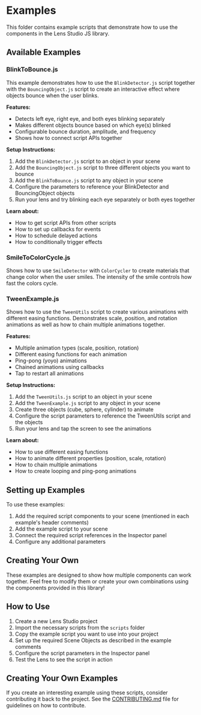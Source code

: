 # Examples

This folder contains example scripts that demonstrate how to use the components in the Lens Studio JS library.

## Available Examples

### BlinkToBounce.js

This example demonstrates how to use the `BlinkDetector.js` script together with the `BouncingObject.js` script to create an interactive effect where objects bounce when the user blinks.

**Features:**
- Detects left eye, right eye, and both eyes blinking separately
- Makes different objects bounce based on which eye(s) blinked
- Configurable bounce duration, amplitude, and frequency
- Shows how to connect script APIs together

**Setup Instructions:**
1. Add the `BlinkDetector.js` script to an object in your scene
2. Add the `BouncingObject.js` script to three different objects you want to bounce
3. Add the `BlinkToBounce.js` script to any object in your scene
4. Configure the parameters to reference your BlinkDetector and BouncingObject objects
5. Run your lens and try blinking each eye separately or both eyes together

**Learn about:**
- How to get script APIs from other scripts
- How to set up callbacks for events
- How to schedule delayed actions
- How to conditionally trigger effects

### SmileToColorCycle.js
Shows how to use `SmileDetector` with `ColorCycler` to create materials that change color when the user smiles. The intensity of the smile controls how fast the colors cycle.

### TweenExample.js
Shows how to use the `TweenUtils` script to create various animations with different easing functions. Demonstrates scale, position, and rotation animations as well as how to chain multiple animations together.

**Features:**
- Multiple animation types (scale, position, rotation)
- Different easing functions for each animation
- Ping-pong (yoyo) animations
- Chained animations using callbacks
- Tap to restart all animations

**Setup Instructions:**
1. Add the `TweenUtils.js` script to an object in your scene
2. Add the `TweenExample.js` script to any object in your scene
3. Create three objects (cube, sphere, cylinder) to animate
4. Configure the script parameters to reference the TweenUtils script and the objects
5. Run your lens and tap the screen to see the animations

**Learn about:**
- How to use different easing functions
- How to animate different properties (position, scale, rotation)
- How to chain multiple animations
- How to create looping and ping-pong animations

## Setting up Examples

To use these examples:

1. Add the required script components to your scene (mentioned in each example's header comments)
2. Add the example script to your scene
3. Connect the required script references in the Inspector panel
4. Configure any additional parameters

## Creating Your Own

These examples are designed to show how multiple components can work together. Feel free to modify them or create your own combinations using the components provided in this library!

## How to Use

1. Create a new Lens Studio project
2. Import the necessary scripts from the `scripts` folder
3. Copy the example script you want to use into your project
4. Set up the required Scene Objects as described in the example comments
5. Configure the script parameters in the Inspector panel
6. Test the Lens to see the script in action

## Creating Your Own Examples

If you create an interesting example using these scripts, consider contributing it back to the project. See the [CONTRIBUTING.md](../CONTRIBUTING.md) file for guidelines on how to contribute. 